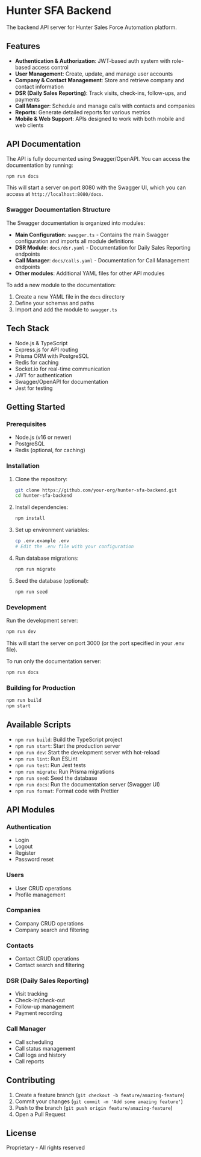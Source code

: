 # Hunter SFA Backend

The backend API server for Hunter Sales Force Automation platform.

## Features

- **Authentication & Authorization**: JWT-based auth system with role-based access control
- **User Management**: Create, update, and manage user accounts
- **Company & Contact Management**: Store and retrieve company and contact information
- **DSR (Daily Sales Reporting)**: Track visits, check-ins, follow-ups, and payments
- **Call Manager**: Schedule and manage calls with contacts and companies
- **Reports**: Generate detailed reports for various metrics
- **Mobile & Web Support**: APIs designed to work with both mobile and web clients

## API Documentation

The API is fully documented using Swagger/OpenAPI. You can access the documentation by running:

```bash
npm run docs
```

This will start a server on port 8080 with the Swagger UI, which you can access at `http://localhost:8080/docs`.

### Swagger Documentation Structure

The Swagger documentation is organized into modules:

- **Main Configuration**: `swagger.ts` - Contains the main Swagger configuration and imports all module definitions
- **DSR Module**: `docs/dsr.yaml` - Documentation for Daily Sales Reporting endpoints
- **Call Manager**: `docs/calls.yaml` - Documentation for Call Management endpoints
- **Other modules**: Additional YAML files for other API modules

To add a new module to the documentation:
1. Create a new YAML file in the `docs` directory
2. Define your schemas and paths
3. Import and add the module to `swagger.ts`

## Tech Stack

- Node.js & TypeScript
- Express.js for API routing
- Prisma ORM with PostgreSQL
- Redis for caching
- Socket.io for real-time communication
- JWT for authentication
- Swagger/OpenAPI for documentation
- Jest for testing

## Getting Started

### Prerequisites

- Node.js (v16 or newer)
- PostgreSQL
- Redis (optional, for caching)

### Installation

1. Clone the repository:
   ```bash
   git clone https://github.com/your-org/hunter-sfa-backend.git
   cd hunter-sfa-backend
   ```

2. Install dependencies:
   ```bash
   npm install
   ```

3. Set up environment variables:
   ```bash
   cp .env.example .env
   # Edit the .env file with your configuration
   ```

4. Run database migrations:
   ```bash
   npm run migrate
   ```

5. Seed the database (optional):
   ```bash
   npm run seed
   ```

### Development

Run the development server:

```bash
npm run dev
```

This will start the server on port 3000 (or the port specified in your .env file).

To run only the documentation server:

```bash
npm run docs
```

### Building for Production

```bash
npm run build
npm start
```

## Available Scripts

- `npm run build`: Build the TypeScript project
- `npm run start`: Start the production server
- `npm run dev`: Start the development server with hot-reload
- `npm run lint`: Run ESLint
- `npm run test`: Run Jest tests
- `npm run migrate`: Run Prisma migrations
- `npm run seed`: Seed the database
- `npm run docs`: Run the documentation server (Swagger UI)
- `npm run format`: Format code with Prettier

## API Modules

### Authentication
- Login
- Logout
- Register
- Password reset

### Users
- User CRUD operations
- Profile management

### Companies
- Company CRUD operations
- Company search and filtering

### Contacts
- Contact CRUD operations
- Contact search and filtering

### DSR (Daily Sales Reporting)
- Visit tracking
- Check-in/check-out
- Follow-up management
- Payment recording

### Call Manager
- Call scheduling
- Call status management
- Call logs and history
- Call reports

## Contributing

1. Create a feature branch (`git checkout -b feature/amazing-feature`)
2. Commit your changes (`git commit -m 'Add some amazing feature'`)
3. Push to the branch (`git push origin feature/amazing-feature`)
4. Open a Pull Request

## License

Proprietary - All rights reserved 